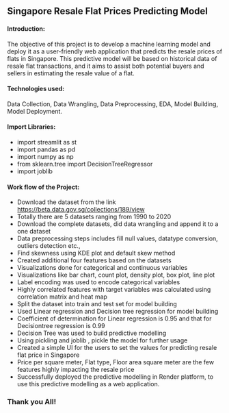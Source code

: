 ## Singapore Resale Flat Prices Predicting Model

#### Introduction:

The objective of this project is to develop a machine learning model and deploy it as a user-friendly web application that predicts the resale prices of flats in Singapore. This predictive model will be based on historical data of resale flat transactions, and it aims to assist both potential buyers and sellers in estimating the resale value of a flat.

#### Technologies used:

Data Collection, Data Wrangling, Data Preprocessing, EDA, Model Building, Model Deployment.

#### Import Libraries:

* import streamlit as st
* import pandas as pd
* import numpy as np
* from sklearn.tree import DecisionTreeRegressor
* import joblib

#### Work flow of the Project:

* Download the dataset from the link https://beta.data.gov.sg/collections/189/view
* Totally there are 5 datasets ranging from 1990 to 2020
* Download the complete datasets, did data wrangling and append it to a one dataset
* Data preprocessing steps includes fill null values, datatype conversion, outliers detection etc.,
* Find skewness using KDE plot and default skew method
* Created additional four features based on the datasets
* Visualizations done for categorical and continuous variables
* Visualizations like bar chart, count plot, density plot, box plot, line plot
* Label encoding was used to encode categorical variables
* Highly correlated features with target variables was calculated using correlation matrix and heat map
* Split the dataset into train and test set for model building
* Used Linear regression and Decision tree regression for model building
* Coefficient of determination for Linear regression is 0.95 and that for Decisiontree regression is 0.99
* Decision Tree was used to build predictive modelling
* Using pickling and joblib , pickle the model for further usage
* Created a simple UI for the users to set the values for predicting resale flat price in Singapore
* Price per square meter, Flat type, Floor area square meter are the few features highly impacting the resale price
* Successfully deployed the predictive modelling in Render platform, to use this predictive modelling as a web application.

### Thank you All!
